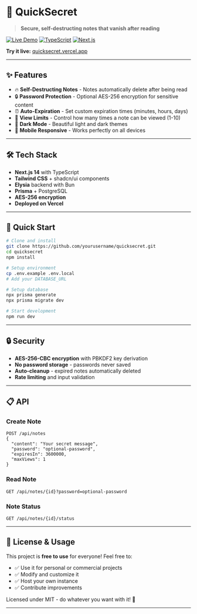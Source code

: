 # 🔐 QuickSecret

> **Secure, self-destructing notes that vanish after reading**

[![Live Demo](https://img.shields.io/badge/🌍_Live_Demo-quicksecret.vercel.app-blue?style=for-the-badge)](https://quicksecret.vercel.app/)
[![TypeScript](https://img.shields.io/badge/TypeScript-007ACC?style=for-the-badge&logo=typescript&logoColor=white)](https://www.typescriptlang.org/)
[![Next.js](https://img.shields.io/badge/Next.js-000000?style=for-the-badge&logo=next.js&logoColor=white)](https://nextjs.org/)

**Try it live:** [quicksecret.vercel.app](https://quicksecret.vercel.app/)

---

## ✨ Features

- 🔥 **Self-Destructing Notes** - Notes automatically delete after being read
- 🔒 **Password Protection** - Optional AES-256 encryption for sensitive content
- ⏰ **Auto-Expiration** - Set custom expiration times (minutes, hours, days)
- 👀 **View Limits** - Control how many times a note can be viewed (1-10)
- 🌙 **Dark Mode** - Beautiful light and dark themes
- 📱 **Mobile Responsive** - Works perfectly on all devices

---

## 🛠️ Tech Stack

- **Next.js 14** with TypeScript
- **Tailwind CSS** + shadcn/ui components
- **Elysia** backend with Bun
- **Prisma** + PostgreSQL
- **AES-256 encryption**
- **Deployed on Vercel**

---

## 🚀 Quick Start

```bash
# Clone and install
git clone https://github.com/yourusername/quicksecret.git
cd quicksecret
npm install

# Setup environment
cp .env.example .env.local
# Add your DATABASE_URL

# Setup database
npx prisma generate
npx prisma migrate dev

# Start development
npm run dev
```

---

## 🔒 Security

- **AES-256-CBC encryption** with PBKDF2 key derivation
- **No password storage** - passwords never saved
- **Auto-cleanup** - expired notes automatically deleted
- **Rate limiting** and input validation

---

## 📋 API

### Create Note
```http
POST /api/notes
{
  "content": "Your secret message",
  "password": "optional-password",
  "expiresIn": 3600000,
  "maxViews": 1
}
```

### Read Note
```http
GET /api/notes/{id}?password=optional-password
```

### Note Status
```http
GET /api/notes/{id}/status
```

---

## 📄 License & Usage

This project is **free to use** for everyone! Feel free to:
- ✅ Use it for personal or commercial projects
- ✅ Modify and customize it
- ✅ Host your own instance
- ✅ Contribute improvements

Licensed under MIT - do whatever you want with it! 🎉

---